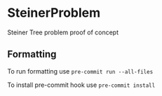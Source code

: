 # SteinerProblem

Steiner Tree problem proof of concept

## Formatting

To run formatting use `pre-commit run --all-files`

To install pre-commit hook use `pre-commit install`

